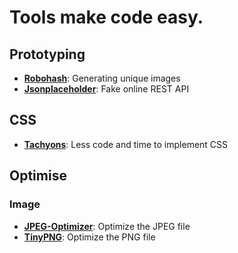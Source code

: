 # Tools make code easy.
## Prototyping
- **[Robohash](https://robohash.org)**: Generating unique images
- **[Jsonplaceholder](https://jsonplaceholder.typicode.com)**: Fake online REST API


## CSS
- **[Tachyons](https://tachyons.io/)**: Less code and time to implement CSS

## Optimise
### Image
- **[JPEG-Optimizer](http://jpeg-optimizer.com/)**: Optimize the JPEG file
- **[TinyPNG](https://tinypng.com/)**: Optimize the PNG file
